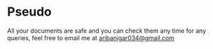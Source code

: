 # Pseudo
All your documents are safe and you can check them any time for any queries, feel free to email me at aribanigar034@gmail.com
